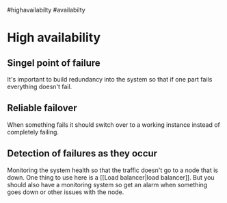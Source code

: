 #highavailabilty #availabilty 

# High availability



## Singel point of failure
It's important to build redundancy into the system so that if one part fails everything doesn't fail. 

## Reliable failover
When something fails it should switch over to a working instance instead of completely failing. 

## Detection of failures as they occur

Monitoring the system health so that the traffic doesn't go to a node that is down. One thing to use here is a [[Load balancer|load balancer]]. But you should also have a monitoring system so get an alarm when something goes down or other issues with the node. 



